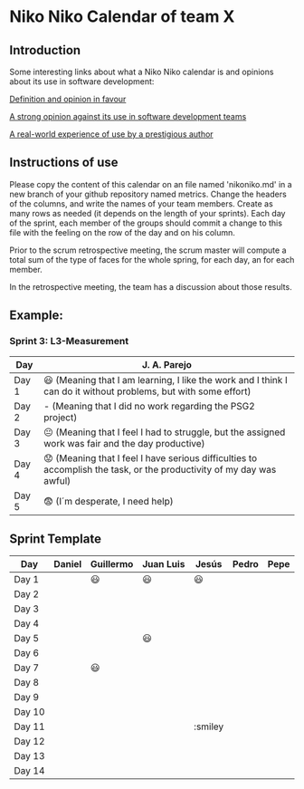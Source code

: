 # Niko Niko Calendar of team X
## Introduction
Some interesting links about what a Niko Niko calendar is and opinions about its use in software development:

[Definition and opinion in favour](https://blog.teammood.com/2018/07/24/evaluating-your-teams-health-with-the-niko-niko-calendar.html?utm_source=google&utm_medium=cpc&utm_campaign=blog-niko-niko&utm_content=niko-niko&utm_term=niko%20niko%20calendar&gclid=Cj0KCQjwsYb0BRCOARIsAHbLPhGYfc7zpSwEDx8KE3VjlsTyy1M1F8O8lxyOPWQTpjf71RjXeD5rgWsaAmEhEALw_wcB)

[A strong opinion against its use in software development teams](https://www.tinypulse.com/blog/sk-niko-niko-calendar-workplace-morale)

[A real-world experience of use by a prestigious author](https://www.javiergarzas.com/2015/05/calendarios-niko-niko.html)
## Instructions of use
Please copy the content of this calendar on an file named 'nikoniko.md' in a new branch of your github repository named metrics.
Change the headers of the columns, and write the names of your team members.
Create as many rows as needed (it depends on the length of your sprints).
Each day of the sprint, each member of the groups should commit a change to this file with the feeling on the row of the day and on his column. 

Prior to the scrum retrospective meeting, the scrum master will compute a total sum of the type of faces for the whole spring, for each day, an for each member.

In the retrospective meeting, the team has a discussion about those results.

## Example:

### Sprint 3: L3-Measurement 

| Day           | J. A. Parejo  |
| ------------- | ------------- |
| Day 1         |    :smiley: (Meaning that I am learning, I like the work and I think I can do it without problems, but with some effort) |
| Day 2         |    - (Meaning that I did no work regarding the PSG2 project)           |
| Day 3         |    :neutral_face:  (Meaning that I feel I had to struggle, but the assigned work was fair and the day productive)          |:fearful:
| Day 4         |    :worried: (Meaning that I feel I have serious difficulties to accomplish the task, or the productivity of my day was awful)           |
| Day 5         |    :fearful:   (I´m desperate, I need help)        |


## Sprint Template

| Day           | Daniel    | Guillermo  | Juan Luis     | Jesús     | Pedro     | Pepe     |
| ------------- | ------------- | ------------  | -------------  | -------------  | -------------  | -------------  |
| Day 1         |               |        :smiley:       |   :smiley:     |    :smiley:    |                |                |
| Day 2         |               |               |                |                |                |                |
| Day 3         |               |               |                |                |                |                |
| Day 4         |               |               |                |                |                |                |
| Day 5         |               |               |   :smiley:     |                |                |                |
| Day 6         |               |               |                |                |                |                |
| Day 7         |               |        :smiley:       |                |                |                |                |
| Day 8         |               |               |                |                |                |                |
| Day 9         |               |               |                |                |                |                |
| Day 10        |               |               |                |                |                |                |
| Day 11        |               |               |                |     :smiley           |                |                |
| Day 12        |               |               |                |                |                |                |
| Day 13        |               |               |                |                |                |                |
| Day 14        |               |               |                |                |                |                |
